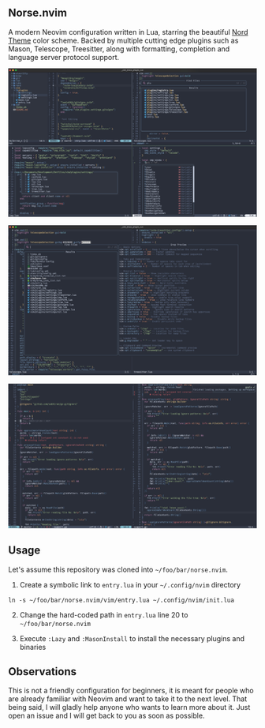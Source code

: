 ## Norse.nvim

A modern Neovim configuration written in Lua, starring the beautiful
[Nord Theme](https://www.nordtheme.com/) color scheme. Backed by multiple cutting edge plugins such as Mason, Telescope, Treesitter, along with formatting, completion and language server protocol support.

![norse.nvim](https://github.com/lfv89/norse.nvim/blob/master/assets/nvim.jpg?raw=true)

![norse.nvim](https://github.com/lfv89/norse.nvim/blob/master/assets/nvim2.jpg?raw=true)

![norse.nvim](https://github.com/lfv89/norse.nvim/blob/master/assets/go2.jpg?raw=true)

## Usage

Let's assume this repository was cloned into `~/foo/bar/norse.nvim`.

1. Create a symbolic link to `entry.lua` in your `~/.config/nvim` directory

```
ln -s ~/foo/bar/norse.nvim/vim/entry.lua ~/.config/nvim/init.lua
```

2. Change the hard-coded path in `entry.lua` line 20 to `~/foo/bar/norse.nvim`

3. Execute `:Lazy` and `:MasonInstall` to install the necessary plugins and binaries

## Observations

This is not a friendly configuration for beginners, it is meant for people who are already familiar with Neovim and want to take it to the next level. That being said, I will gladly help anyone who wants to learn more about it. Just open an issue and I will get back to you as soon as possible.
